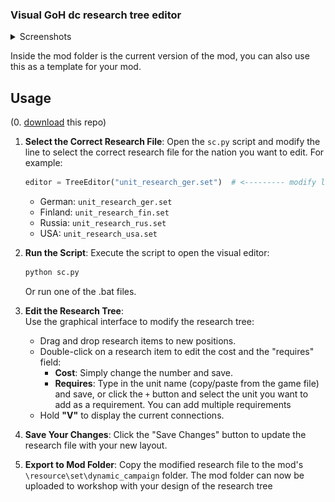 ### Visual GoH dc research tree editor
<details>
  <summary>Screenshots</summary>

  ![Screenshot 1](imgs/s1.jpg)  
  ![Screenshot 2](imgs/s2.jpg)  
  ![Screenshot 3](imgs/s3.jpg)  

</details>

Inside the mod folder is the current version of the mod, you can also use this as a template for your mod. 

## Usage

(0. [download](https://github.com/Ppaja/gohtreetool/archive/refs/heads/main.zip) this repo)
1. **Select the Correct Research File**: 
   Open the `sc.py` script and modify the line to select the correct research file for the nation you want to edit. For example:

   ```python
   editor = TreeEditor("unit_research_ger.set")  # <--------- modify line 268
   ```

   - German: `unit_research_ger.set`
   - Finland: `unit_research_fin.set`
   - Russia: `unit_research_rus.set`
   - USA: `unit_research_usa.set`


2. **Run the Script**:
   Execute the script to open the visual editor:

   ```bash
   python sc.py
   ```

   Or run one of the .bat files.

3. **Edit the Research Tree**:  
   Use the graphical interface to modify the research tree:  

   - Drag and drop research items to new positions.  
   - Double-click on a research item to edit the cost and the "requires" field:  
     - **Cost**: Simply change the number and save.  
     - **Requires**: Type in the unit name (copy/paste from the game file) and save, or click the `+` button and select the unit you want to add as a requirement. You can add multiple requirements 
   - Hold **"V"** to display the current connections.  


4. **Save Your Changes**:
   Click the "Save Changes" button to update the research file with your new layout.

5. **Export to Mod Folder**:
   Copy the modified research file to the mod's `\resource\set\dynamic_campaign` folder.
   The mod folder can now be uploaded to workshop with your design of the research tree 

